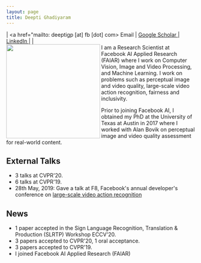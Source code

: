 ```yaml
---
layout: page
title: Deepti Ghadiyaram
---
```

| <a href="mailto: deeptigp [at] fb [dot] com> Email </a> | <a href="https://scholar.google.com/citations?user=NyKCrmoAAAAJ&hl=en&authuser=1"> Google Scholar </a>| <a href="https://www.linkedin.com/in/deeptigp/"> LinkedIn </a>| <a href="https://twitter.com/deeptigp" Twitter> </a> | 
<br>
 <img align="left" src="/assets/img/deepti_profile.png" width="250"/>
I am a Research Scientist at Facebook AI Applied Research (FAIAR) where I work on Computer Vision, Image and Video Processing, and Machine Learning. I work on problems such as perceptual image and video quality, large-scale video action recognition, fairness and inclusivity.

Prior to joining Facebook AI, I obtained my PhD at the University of Texas at Austin in 2017 where I worked with Alan Bovik on perceptual image and video quality assessment for real-world content. 

## External Talks 
- 3 talks at CVPR'20.
- 6 talks at CVPR'19.
- 28th May, 2019: Gave a talk at F8, Facebook's annual developer's conference on <a href="https://www.youtube.com/watch?v=5RcC18WEruk"> large-scale video action recognition </a>

## News
- 1 paper accepted in the Sign Language Recognition, Translation & Production (SLRTP) Workshop  ECCV'20.
- 3 papers accepted to CVPR'20, 1 oral acceptance.
- 3 papers accepted to CVPR'19.
- I joined Facebook AI Applied Research (FAIAR)
